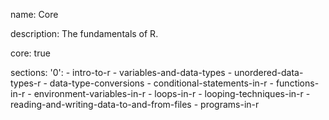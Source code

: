 name: Core

description: The fundamentals of R.

core: true

sections:
  '0':
    - intro-to-r
    - variables-and-data-types
    - unordered-data-types-r
    - data-type-conversions
    - conditional-statements-in-r
    - functions-in-r
    - environment-variables-in-r
    - loops-in-r
    - looping-techniques-in-r
    - reading-and-writing-data-to-and-from-files
    - programs-in-r
